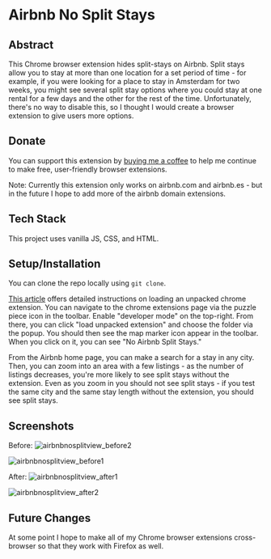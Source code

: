 # Airbnb No Split Stays

## Abstract
This Chrome browser extension hides split-stays on Airbnb. Split stays allow you to stay at more than one location for a set period of time - for example, if you were looking for a place to stay in Amsterdam for two weeks, you might see several split stay options where you could stay at one rental for a few days and the other for the rest of the time. Unfortunately, there's no way to disable this, so I thought I would create a browser extension to give users more options.

## Donate 
You can support this extension by [buying me a coffee](https://www.buymeacoffee.com/decemberthedeveloper) to help me continue to make free, user-friendly browser extensions.

Note: Currently this extension only works on airbnb.com and airbnb.es - but in the future I hope to add more of the airbnb domain extensions.

## Tech Stack
This project uses vanilla JS, CSS, and HTML.

## Setup/Installation
You can clone the repo locally using `git clone`.

[This article](https://developer.chrome.com/docs/extensions/mv3/getstarted/development-basics/#load-unpacked) offers detailed instructions on loading an unpacked chrome extension. You can navigate to the chrome extensions page via the puzzle piece icon in the toolbar. Enable "developer mode" on the top-right. From there, you can click "load unpacked extension" and choose the folder via the popup. You should then see the map marker icon appear in the toolbar. When you click on it, you can see "No Airbnb Split Stays."

From the Airbnb home page, you can make a search for a stay in any city. Then, you can zoom into an area with a few listings - as the number of listings decreases, you're more likely to see split stays without the extension. Even as you zoom in you should not see split stays - if you test the same city and the same stay length without the extension, you should see split stays. 

## Screenshots
Before:
![airbnbnosplitview_before2](https://github.com/garnetred/airbnb-no-splitstays/assets/59572865/b73f4db1-0b43-44b8-8315-dbc951413cdc)

![airbnbnosplitview_before1](https://github.com/garnetred/airbnb-no-splitstays/assets/59572865/d2f7a66e-f5ec-478d-a11f-4a32a605ba75)

After:
![airbnbnosplitview_after1](https://github.com/garnetred/airbnb-no-splitstays/assets/59572865/8f7d8692-0637-48c6-8480-e48416941814)

![airbnbnosplitview_after2](https://github.com/garnetred/airbnb-no-splitstays/assets/59572865/e195b2fc-d74a-4704-9b51-5c1a692e9750)


## Future Changes
At some point I hope to make all of my Chrome browser extensions cross-browser so that they work with Firefox as well.



